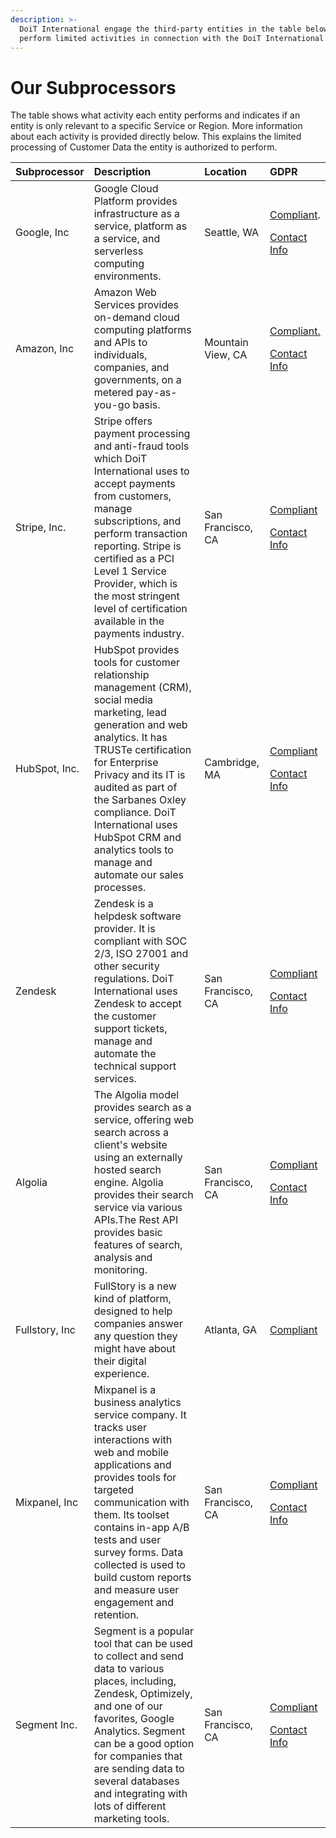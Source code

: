 ```yaml
---
description: >-
  DoiT International engage the third-party entities in the table below to
  perform limited activities in connection with the DoiT International Services
---
```


# Our Subprocessors

The table shows what activity each entity performs and indicates if an entity is only relevant to a specific Service or Region. More information about each activity is provided directly below. This explains the limited processing of Customer Data the entity is authorized to perform.



<table>
  <thead>
    <tr>
      <th style="text-align:left"><b>Subprocessor</b>
      </th>
      <th style="text-align:left"><b>Description</b>
      </th>
      <th style="text-align:left"><b>Location</b>
      </th>
      <th style="text-align:left"><b>GDPR</b>
      </th>
    </tr>
  </thead>
  <tbody>
    <tr>
      <td style="text-align:left">Google, Inc</td>
      <td style="text-align:left">Google Cloud Platform provides infrastructure as a service, platform as
        a service, and serverless computing environments.</td>
      <td style="text-align:left">Seattle, WA</td>
      <td style="text-align:left">
        <p><a href="https://cloud.google.com/security/gdpr/">Compliant</a>.</p>
        <p><a href="https://support.google.com/cloud/contact/dpo">Contact Info</a>
        </p>
      </td>
    </tr>
    <tr>
      <td style="text-align:left">Amazon, Inc</td>
      <td style="text-align:left">Amazon Web Services provides on-demand cloud computing platforms and APIs
        to individuals, companies, and governments, on a metered pay-as-you-go
        basis.</td>
      <td style="text-align:left">Mountain View, CA</td>
      <td style="text-align:left">
        <p><a href="https://aws.amazon.com/compliance/gdpr-center/">Compliant. </a>
        </p>
        <p><a href="https://aws.amazon.com/privacy">Contact Info</a>
        </p>
      </td>
    </tr>
    <tr>
      <td style="text-align:left">Stripe, Inc.</td>
      <td style="text-align:left">Stripe offers payment processing and anti-fraud tools which DoiT International
        uses to accept payments from customers, manage subscriptions, and perform
        transaction reporting. Stripe is certified as a PCI Level 1 Service Provider,
        which is the most stringent level of certification available in the payments
        industry.</td>
      <td style="text-align:left">San Francisco, CA</td>
      <td style="text-align:left">
        <p><a href="https://stripe.com/guides/general-data-protection-regulation#stripe-and-the-gdpr">Compliant</a>
        </p>
        <p><a href="mailto:dpo@stripe.com">Contact Info</a>
        </p>
      </td>
    </tr>
    <tr>
      <td style="text-align:left">HubSpot, Inc.</td>
      <td style="text-align:left">HubSpot provides tools for customer relationship management (CRM), social
        media marketing, lead generation and web analytics. It has TRUSTe certification
        for Enterprise Privacy and its IT is audited as part of the Sarbanes Oxley
        compliance. DoiT International uses HubSpot CRM and analytics tools to
        manage and automate our sales processes.</td>
      <td style="text-align:left">Cambridge, MA</td>
      <td style="text-align:left">
        <p><a href="https://www.hubspot.com/hubfs/security_documents/HubSpot_Security_Overview.pdf">Compliant</a>
        </p>
        <p><a href="mailto:privacy@hubspot.com">Contact Info</a>
        </p>
      </td>
    </tr>
    <tr>
      <td style="text-align:left">Zendesk</td>
      <td style="text-align:left">Zendesk is a helpdesk software provider. It is compliant with SOC 2/3,
        ISO 27001 and other security regulations. DoiT International uses Zendesk
        to accept the customer support tickets, manage and automate the technical
        support services.</td>
      <td style="text-align:left">San Francisco, CA</td>
      <td style="text-align:left">
        <p><a href="https://www.zendesk.com/company/privacy-and-data-protection/#gdpr-sub">Compliant</a>
        </p>
        <p><a href="mailto: privacy@zendesk.com">Contact Info</a>
        </p>
      </td>
    </tr>
    <tr>
      <td style="text-align:left">Algolia</td>
      <td style="text-align:left">The Algolia model provides search as a service, offering web search across
        a client&apos;s website using an externally hosted search engine. Algolia
        provides their search service via various APIs.The Rest API provides basic
        features of search, analysis and monitoring.</td>
      <td style="text-align:left">San Francisco, CA</td>
      <td style="text-align:left">
        <p><a href="https://www.algolia.com/solutions/security">Compliant</a>
        </p>
        <p><a href="mailto:privacy@algolia.com">Contact Info</a>
        </p>
      </td>
    </tr>
    <tr>
      <td style="text-align:left">Fullstory, Inc</td>
      <td style="text-align:left">FullStory is a new kind of platform, designed to help companies answer
        any question they might have about their digital experience.</td>
      <td style="text-align:left">Atlanta, GA</td>
      <td style="text-align:left"><a href="https://help.fullstory.com/hc/en-us/articles/360020623394-GDPR-FAQs">Compliant</a>
      </td>
    </tr>
    <tr>
      <td style="text-align:left">Mixpanel, Inc</td>
      <td style="text-align:left">Mixpanel is a business analytics service company. It tracks user interactions
        with web and mobile applications and provides tools for targeted communication
        with them. Its toolset contains in-app A/B tests and user survey forms.
        Data collected is used to build custom reports and measure user engagement
        and retention.</td>
      <td style="text-align:left">San Francisco, CA</td>
      <td style="text-align:left">
        <p><a href="https://mixpanel.com/legal/mixpanel-gdpr/">Compliant</a>
        </p>
        <p><a href="mailto:dpo@mixpanel.com">Contact Info</a>
        </p>
      </td>
    </tr>
    <tr>
      <td style="text-align:left">Segment Inc.</td>
      <td style="text-align:left">Segment is a popular tool that can be used to collect and send data to
        various places, including, Zendesk, Optimizely, and one of our favorites,
        Google Analytics. Segment can be a good option for companies that are sending
        data to several databases and integrating with lots of different marketing
        tools.</td>
      <td style="text-align:left">San Francisco, CA</td>
      <td style="text-align:left">
        <p><a href="https://segment.com/product/gdpr">Compliant</a>
        </p>
        <p><a href="mailto:privacy@segment.com">Contact Info</a>
        </p>
      </td>
    </tr>
  </tbody>
</table>

